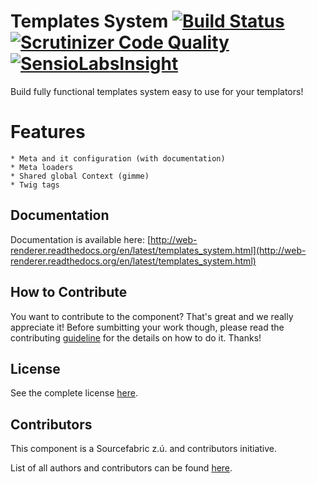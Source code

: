 Templates System [![Build Status](https://travis-ci.org/SuperdeskWebPublisher/templates-system.svg?branch=master)](https://travis-ci.org/SuperdeskWebPublisher/multi-tenancy) [![Scrutinizer Code Quality](https://scrutinizer-ci.com/g/SuperdeskWebPublisher/templates-system/badges/quality-score.png?b=master)](https://scrutinizer-ci.com/g/SuperdeskWebPublisher/templates-system/?branch=master) [![SensioLabsInsight](https://insight.sensiolabs.com/projects/34801a37-b258-4fbf-b395-7ae004218334/mini.png)](https://insight.sensiolabs.com/projects/34801a37-b258-4fbf-b395-7ae004218334)
==================================================================================================================================================================================================================================================================================================================================================================================================================================================================================================================================================================================================

Build fully functional templates system easy to use for your templators!

Features
========

    * Meta and it configuration (with documentation)
    * Meta loaders
    * Shared global Context (gimme)
    * Twig tags

Documentation
-------------

Documentation is available here: [http://web-renderer.readthedocs.org/en/latest/templates_system.html](http://web-renderer.readthedocs.org/en/latest/templates_system.html)

How to Contribute
-------------

You want to contribute to the component? That's great and we really appreciate it! Before sumbitting your work though, please read the contributing [guideline](http://superdesk-web-publisher.readthedocs.org/en/latest/contributing/index.html) for the details on how to do it. Thanks!

License
-----------

See the complete license [here](LICENSE.md).

Contributors
-------

This component is a Sourcefabric z.ú. and contributors initiative.

List of all authors and contributors can be found [here](AUTHORS.md).

